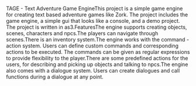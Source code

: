 TAGE - Text Adventure Game EngineThis project is a simple game engine for creating text based adventure games like Zork. The project includes the game engine, a simple gui that looks like a console, and a demo project. The project is written in as3.FeaturesThe engine supports creating objects, scenes, characters and npcs.The players can navigate through scenes.There is an inventory system.The engine works with the command - action system. Users can define custom commands and corresponding actions to be executed. The commands can be given as regular expressions to provide flexibility to the player.There are some predefined actions for the users, for describing and picking up objects and talking to npcs.The engine also comes with a dialogue system. Users can create dialogues and call functions during a dialogue at any point.
